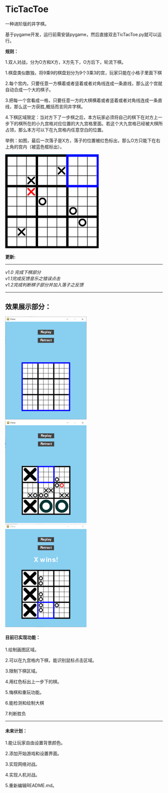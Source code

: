 
TicTacToe
=
一种进阶版的井字棋。

基于pygame开发，运行前需安装pygame，然后直接双击TicTacToe.py就可以运行。


**规则：**

1.双人对战，分为O方和X方，X方先下，O方后下，轮流下棋。

1.棋盘类似数独，将9乘9的棋盘划分为9个3乘3的宫，玩家只能在小格子里面下棋

2.每个宫内，只要任意一方横着或者竖着或者对角线连成一条直线，那么这个宫就自动合成一个大的棋子。

3.把每一个宫看成一格，只要任意一方的大棋横着或者竖着或者对角线连成一条直线，那么这一方获胜,概括而言同井字棋。

4.下棋区域限定：当对方下了一步棋之后，本方玩家必须将自己的棋下在对方上一步下的棋所在的小九宫格对应位置的大九宫格里面。若这个大九宫格已经被大棋所占领，那么本方可以下在九宫格内任意空白的位置。

举例：如图，最后一次落子是X方，落子的位置被红色标出，那么O方只能下在右上角的宫内（被蓝色框标出）。

![github](https://github.com/ssghlou/TicTacToe/raw/master/images/p0.png)

**更新:**
___
*v1.0 完成下棋部分*   
*v1.1完成反馈音乐之错误点击*   
*v1.2完成判断棋子部分并加入落子之反馈*
___
效果展示部分：
---

![github](https://github.com/ssghlou/TicTacToe/raw/master/images/p1.png)   ![github](https://github.com/ssghlou/TicTacToe/raw/master/images/p2.png)
   ![github](https://github.com/ssghlou/TicTacToe/raw/master/images/p3.png)        

#### 目前已实现功能：

1.绘制画图区域。

2.可以在九宫格内下棋，能识别鼠标点击区域。

3.限制下棋区域。

4.用红色标出上一步下的棋。

5.悔棋和重玩功能。

6.能检测和绘制大棋

7.判断胜负
___
#### 未来计划：

1.能让玩家自由设置背景颜色。

2.添加开始游戏和设置界面。

3.实现网络对战。

4.实现人机对战。

5.重新编辑README.md。
